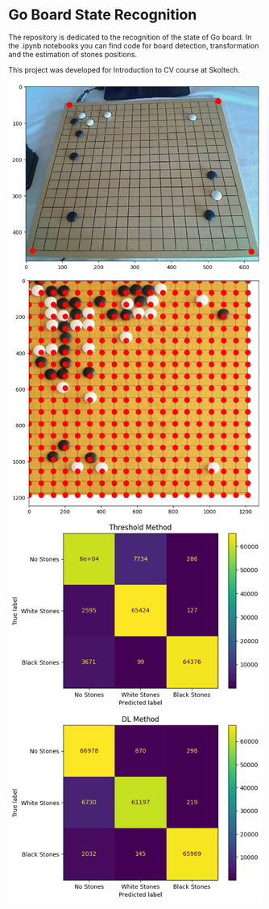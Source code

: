 # Go Board State Recognition

The repository is dedicated to the recognition of the state of Go board. In the .ipynb notebooks you can find code for board detection, transformation and the estimation of stones positions.

This project was developed for Introduction to CV course at Skoltech.

![alt text](https://github.com/PavelBartenev/GoBoardRecognition/blob/main/images/go_detected.png)
![alt text](https://github.com/PavelBartenev/GoBoardRecognition/blob/main/images/cells_detected.png?raw=true)
![alt text](https://github.com/PavelBartenev/GoBoardRecognition/blob/main/images/metrics_classic.png?raw=true)
![alt text](https://github.com/PavelBartenev/GoBoardRecognition/blob/main/images/metrics_dl.png?raw=true)
